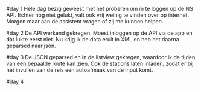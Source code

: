 #day 1
Hele dag bezig geweest met het proberen om in te loggen op de NS API. Echter nog niet gelukt, valt ook vrij weinig te vinden over op internet.
Morgen maar aan de assistent vragen of zij me kunnen helpen.

#day 2
De API werkend gekregen. Moest inloggen op de API via de app en dat lukte eerst niet. Nu krijg ik de data eruit in XML en heb het daarna geparsed naar json.

#day 3
De JSON geparsed en in de listview gekregen, waardoor ik de tijden van een bepaalde route kan zien. Ook de stations laten inladen, zodat er bij het invullen van de reis een autoafmaak van de input komt.

#day 4
